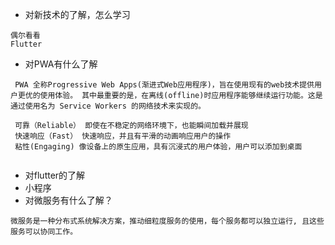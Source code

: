 
- 对新技术的了解，怎么学习

``` 
偶尔看看
Flutter

```
- 对PWA有什么了解

``` 
 PWA 全称Progressive Web Apps(渐进式Web应用程序)，旨在使用现有的web技术提供用户更优的使用体验。 其中最重要的是，在离线(offline)时应用程序能够继续运行功能。这是通过使用名为 Service Workers 的网络技术来实现的。
 
 可靠（Reliable） 即使在不稳定的网络环境下，也能瞬间加载并展现
 快速响应（Fast） 快速响应，并且有平滑的动画响应用户的操作
 粘性(Engaging) 像设备上的原生应用，具有沉浸式的用户体验，用户可以添加到桌面
 
```
- 对flutter的了解
- 小程序
- 对微服务有什么了解？
``` 
微服务是一种分布式系统解决方案，推动细粒度服务的使用，每个服务都可以独立运行, 且这些服务可以协同工作。

```